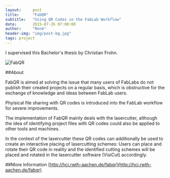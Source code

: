 ```yaml
---
layout:     post
title:      "FabQR"
subtitle:   "Using QR Codes in the FabLab Workflow"
date:       2015-07-26 07:00:00
author:     "René"
header-img: "img/post-bg.jpg"
tags: project
---
```

I supervised this Bachelor's thesis by Christian Frohn.

![FabQR](http://hci.rwth-aachen.de/img/wiki_up/fabqr-visicam.png)

##About

FabQR is aimed at solving the issue that many users of FabLabs do not publish their created projects on a regular basis, which is obstructive for the exchange of knowledge and ideas between FabLab users.

Phyisical file sharing with QR codes is introduced into the FabLab workflow for severe improvements.

The implementation of FabQR mainly deals with the lasercutter, although the idea of identifying project files with QR codes could also be applied to other tools and machines.

In the context of the lasercutter these QR codes can additionally be used to create an interactive placing of lasercutting schemes:
Users can place and rotate their QR code in reality and the identified cutting schemes will be placed and rotated in the lasercutter software (VisiCut) accordingly.

##More Information
[http://hci.rwth-aachen.de/fabqr](http://hci.rwth-aachen.de/fabqr)